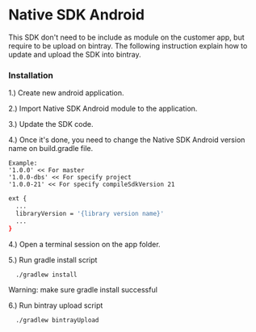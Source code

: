 # Native SDK Android

This SDK don't need to be include as module on the customer app, but require to be upload on bintray.
The following instruction explain how to update and upload the SDK into bintray.

### Installation

1.) Create new android application.

2.) Import Native SDK Android module to the application.

3.) Update the SDK code.

4.) Once it's done, you need to change the Native SDK Android version name on build.gradle file.
```
Example:
'1.0.0' << For master
'1.0.0-dbs' << For specify project
'1.0.0-21' << For specify compileSdkVersion 21
```

```sh
ext {
  ...
  libraryVersion = '{library version name}'
  ...
}
```
4.) Open a terminal session on the app folder.

5.) Run gradle install script
```
  ./gradlew install
```
Warning: make sure gradle install successful

6.) Run bintray upload script
```
  ./gradlew bintrayUpload
```
